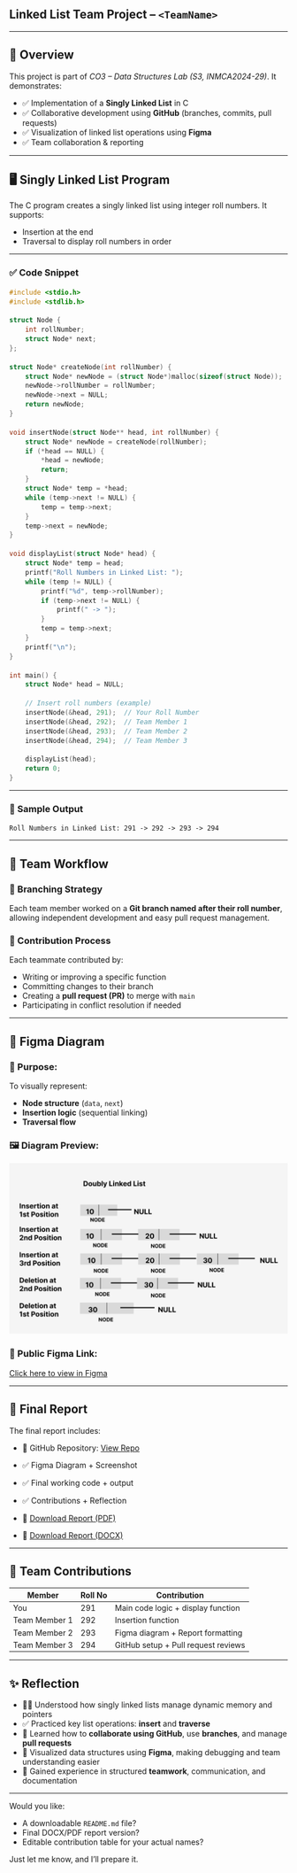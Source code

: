 ## Linked List Team Project – `<TeamName>`

---

## 📌 Overview

This project is part of *CO3 – Data Structures Lab (S3, INMCA2024-29)*.
It demonstrates:

* ✅ Implementation of a **Singly Linked List** in C
* ✅ Collaborative development using **GitHub** (branches, commits, pull requests)
* ✅ Visualization of linked list operations using **Figma**
* ✅ Team collaboration & reporting

---

## 🖥 Singly Linked List Program

The C program creates a singly linked list using integer roll numbers.
It supports:

* Insertion at the end
* Traversal to display roll numbers in order

---

### ✅ Code Snippet

```c
#include <stdio.h> 
#include <stdlib.h>

struct Node {
    int rollNumber;
    struct Node* next;
};

struct Node* createNode(int rollNumber) {
    struct Node* newNode = (struct Node*)malloc(sizeof(struct Node));
    newNode->rollNumber = rollNumber;
    newNode->next = NULL;
    return newNode;
}

void insertNode(struct Node** head, int rollNumber) {
    struct Node* newNode = createNode(rollNumber);
    if (*head == NULL) {
        *head = newNode;
        return;
    }
    struct Node* temp = *head;
    while (temp->next != NULL) {
        temp = temp->next;
    }
    temp->next = newNode;
}

void displayList(struct Node* head) {
    struct Node* temp = head;
    printf("Roll Numbers in Linked List: ");
    while (temp != NULL) {
        printf("%d", temp->rollNumber);
        if (temp->next != NULL) {
            printf(" -> ");
        }
        temp = temp->next;
    }
    printf("\n");
}

int main() {
    struct Node* head = NULL;

    // Insert roll numbers (example)
    insertNode(&head, 291);  // Your Roll Number
    insertNode(&head, 292);  // Team Member 1
    insertNode(&head, 293);  // Team Member 2
    insertNode(&head, 294);  // Team Member 3

    displayList(head);
    return 0;
}
```

---

### 🧪 Sample Output

```
Roll Numbers in Linked List: 291 -> 292 -> 293 -> 294
```

---

## 🔀 Team Workflow

### 📁 Branching Strategy

Each team member worked on a **Git branch named after their roll number**, allowing independent development and easy pull request management.

### 🚀 Contribution Process

Each teammate contributed by:

* Writing or improving a specific function
* Committing changes to their branch
* Creating a **pull request (PR)** to merge with `main`
* Participating in conflict resolution if needed

---

## 🎨 Figma Diagram

### 📌 Purpose:

To visually represent:

* **Node structure** (`data`, `next`)
* **Insertion logic** (sequential linking)
* **Traversal flow**

### 🖼 Diagram Preview:

![Figma Diagram](https://github.com/Lynx2006/linked-list-team--Data-Structure-/blob/main/DS%20ASSSS.png)

### 🔗 Public Figma Link:

[Click here to view in Figma](https://www.figma.com/design/wL9ApNJinsTEoBF7WwcrJj/Untitled?node-id=0-1&p=f&t=qwyHAVfWOLBaK265-0)

---

## 📑 Final Report

The final report includes:

* 📌 GitHub Repository: [View Repo](https://github.com/Lynx2006/linked-list-team--Data-Structure-)

* ✅ Figma Diagram + Screenshot

* ✅ Final working code + output

* ✅ Contributions + Reflection

* 📄 [Download Report (PDF)](https://github.com/Lynx2006/linked-list-team--Data-Structure-/blob/main/Report.pdf)

* 📄 [Download Report (DOCX)](https://github.com/Lynx2006/linked-list-team--Data-Structure-/blob/main/Report.docx)

---

## 👥 Team Contributions

| Member        | Roll No | Contribution                        |
| ------------- | ------- | ----------------------------------- |
| You           | 291     | Main code logic + display function  |
| Team Member 1 | 292     | Insertion function                  |
| Team Member 2 | 293     | Figma diagram + Report formatting   |
| Team Member 3 | 294     | GitHub setup + Pull request reviews |

---

## ✨ Reflection

* 👨‍💻 Understood how singly linked lists manage dynamic memory and pointers
* ✅ Practiced key list operations: **insert** and **traverse**
* 🔁 Learned how to **collaborate using GitHub**, use **branches**, and manage **pull requests**
* 🎨 Visualized data structures using **Figma**, making debugging and team understanding easier
* 🤝 Gained experience in structured **teamwork**, communication, and documentation

---

Would you like:

* A downloadable `README.md` file?
* Final DOCX/PDF report version?
* Editable contribution table for your actual names?

Just let me know, and I’ll prepare it.

